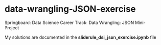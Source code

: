 # data-wrangling-JSON-exercise
Springboard: Data Science Career Track: Data Wrangling: JSON Mini-Project

My solutions are documented in the **sliderule_dsi_json_exercise.ipynb** file
